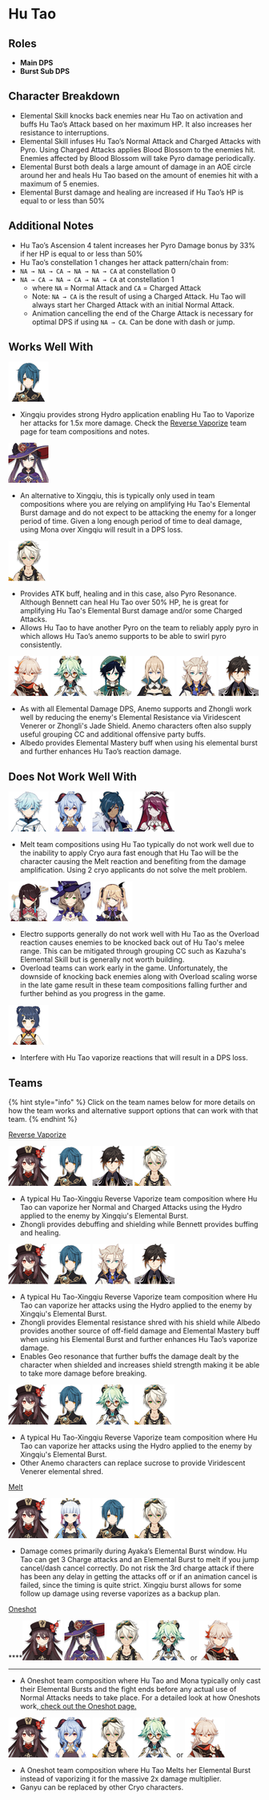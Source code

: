 # Hu Tao

## **Roles**

* **Main DPS**
* **Burst Sub DPS**

## **Character Breakdown**

* Elemental Skill knocks back enemies near Hu Tao on activation and buffs Hu Tao’s Attack based on her maximum HP. It also increases her resistance to interruptions.
* Elemental Skill infuses Hu Tao’s Normal Attack and Charged Attacks with Pyro. Using Charged Attacks applies Blood Blossom to the enemies hit. Enemies affected by Blood Blossom will take Pyro damage periodically.
* Elemental Burst both deals a large amount of damage in an AOE circle around her and heals Hu Tao based on the amount of enemies hit with a maximum of 5 enemies.
* Elemental Burst damage and healing are increased if Hu Tao’s HP is equal to or less than 50%

## **Additional Notes**

*  Hu Tao’s Ascension 4 talent increases her Pyro Damage bonus by 33% if her HP is equal to or less than 50%
*  Hu Tao’s constellation 1 changes her attack pattern/chain from:
  * `NA → NA → CA → NA → NA → CA` at constellation 0
  * `NA → CA → NA → CA → NA → CA` at constellation 1
    * where `NA` = Normal Attack and `CA` = Charged Attack
    * Note: `NA → CA` is the result of using a Charged Attack. Hu Tao will always start her Charged Attack with an initial Normal Attack.
    * Animation cancelling the end of the Charge Attack is necessary for optimal DPS if using `NA → CA`. Can be done with dash or jump. 

## **Works Well With**

![](../../.gitbook/assets/ui_avataricon_xingqiu.png) 

* Xingqiu provides strong Hydro application enabling Hu Tao to Vaporize her attacks for 1.5x more damage. Check the [Reverse Vaporize](../../teams/reverse-vaporize.md) team page for team compositions and notes.

![](../../.gitbook/assets/ui_avataricon_mona.png) 

* An alternative to Xingqiu, this is typically only used in team compositions where you are relying on amplifying Hu Tao's Elemental Burst damage and do not expect to be attacking the enemy for a longer period of time. Given a long enough period of time to deal damage, using Mona over Xingqiu will result in a DPS loss.

![](../../.gitbook/assets/ui_avataricon_bennett.png) 

* Provides ATK buff, healing and in this case, also Pyro Resonance. Although Bennett can heal Hu Tao over 50% HP, he is great for amplifying Hu Tao's Elemental Burst damage and/or some Charged Attacks. 
* Allows Hu Tao to have another Pyro on the team to reliably apply pyro in which allows Hu Tao’s anemo supports to be able to swirl pyro consistently.

![](../../.gitbook/assets/ui_avataricon_kazuha.png) ![](../../.gitbook/assets/ui_avataricon_sucrose.png) ![](../../.gitbook/assets/ui_avataricon_venti.png) ![](../../.gitbook/assets/ui_avataricon_jean.png) ![](../../.gitbook/assets/ui_avataricon_albedo.png) ![](../../.gitbook/assets/ui_avataricon_zhongli.png) 

* As with all Elemental Damage DPS, Anemo supports and Zhongli work well by reducing the enemy's Elemental Resistance via Viridescent Venerer or Zhongli's Jade Shield. Anemo characters often also supply useful grouping CC and additional offensive party buffs.
* Albedo provides Elemental Mastery buff when using his elemental burst and further enhances Hu Tao’s reaction damage.

## **Does Not Work Well With**

![](../../.gitbook/assets/ui_avataricon_chongyun.png) ![](../../.gitbook/assets/ui_avataricon_ganyu.png) ![](../../.gitbook/assets/ui_avataricon_kaeya.png) ![](../../.gitbook/assets/ui_avataricon_rosaria.png) 

* Melt team compositions using Hu Tao typically do not work well due to the inability to apply Cryo aura fast enough that Hu Tao will be the character causing the Melt reaction and benefiting from the damage amplification. Using 2 cryo applicants do not solve the melt problem.

![](../../.gitbook/assets/ui_avataricon_beidou.png) ![](../../.gitbook/assets/ui_avataricon_lisa.png) ![](../../.gitbook/assets/ui_avataricon_fischl.png) 

* Electro supports generally do not work well with Hu Tao as the Overload reaction causes enemies to be knocked back out of Hu Tao's melee range. This can be mitigated through grouping CC such as Kazuha's Elemental Skill but is generally not worth building.
* Overload teams can work early in the game. Unfortunately, the downside of knocking back enemies along with Overload scaling worse in the late game result in these team compositions falling further and further behind as you progress in the game.

![](../../.gitbook/assets/ui_avataricon_xiangling.png) 

* Interfere with Hu Tao vaporize reactions that will result in a DPS loss.

## **Teams**

{% hint style="info" %}
Click on the team names below for more details on how the team works and alternative support options that can work with that team.
{% endhint %}

[Reverse Vaporize](../../teams/reverse-vaporize.md)

![](../../.gitbook/assets/ui_avataricon_hutao.png) ![](../../.gitbook/assets/ui_avataricon_xingqiu.png) ![](../../.gitbook/assets/ui_avataricon_zhongli.png)  ![](../../.gitbook/assets/ui_avataricon_bennett.png) 

* A typical Hu Tao-Xingqiu Reverse Vaporize team composition where Hu Tao can vaporize her Normal and Charged Attacks using the Hydro applied to the enemy by Xingqiu's Elemental Burst.
* Zhongli provides debuffing and shielding while Bennett provides buffing and healing.

![](../../.gitbook/assets/ui_avataricon_hutao.png) ![](../../.gitbook/assets/ui_avataricon_xingqiu.png) ![](../../.gitbook/assets/ui_avataricon_albedo.png) ![](../../.gitbook/assets/ui_avataricon_zhongli.png) 

* A typical Hu Tao-Xingqiu Reverse Vaporize team composition where Hu Tao can vaporize her attacks using the Hydro applied to the enemy by Xingqiu's Elemental Burst.
* Zhongli provides Elemental resistance shred with his shield while Albedo provides another source of off-field damage and Elemental Mastery buff when using his Elemental Burst and further enhances Hu Tao’s vaporize damage.
* Enables Geo resonance that further buffs the damage dealt by the character when shielded and increases shield strength making it be able to take more damage before breaking.

![](../../.gitbook/assets/ui_avataricon_hutao.png) ![](../../.gitbook/assets/ui_avataricon_xingqiu.png) ![](../../.gitbook/assets/ui_avataricon_sucrose.png) ![](../../.gitbook/assets/ui_avataricon_bennett.png) 

* A typical Hu Tao-Xingqiu Reverse Vaporize team composition where Hu Tao can vaporize her attacks using the Hydro applied to the enemy by Xingqiu's Elemental Burst.
* Other Anemo characters can replace sucrose to provide Viridescent Venerer elemental shred.

[Melt](../../teams/melt.md)

![](../../.gitbook/assets/ui_avataricon_hutao.png) ![](../../.gitbook/assets/ui_avataricon_ayaka.png) ![](../../.gitbook/assets/ui_avataricon_xingqiu.png) ![](../../.gitbook/assets/ui_avataricon_bennett.png) 

* Damage comes primarily during Ayaka’s Elemental Burst window. Hu Tao can get 3 Charge attacks and an Elemental Burst to melt if you jump cancel/dash cancel correctly. Do not risk the 3rd charge attack if there has been any delay in getting the attacks off or if an animation cancel is failed, since the timing is quite strict. Xingqiu burst allows for some follow up damage using reverse vaporizes as a backup plan. 

[Oneshot](../../teams/other/oneshot.md)

\*\*\*\*![](../../.gitbook/assets/ui_avataricon_hutao.png) ![](../../.gitbook/assets/ui_avataricon_mona.png) ![](../../.gitbook/assets/ui_avataricon_bennett.png) ![](../../.gitbook/assets/ui_avataricon_sucrose.png)  or ![](../../.gitbook/assets/ui_avataricon_kazuha.png)   
****

*  A Oneshot team composition where Hu Tao and Mona typically only cast their Elemental Bursts and the fight ends before any actual use of Normal Attacks needs to take place. For a detailed look at how Oneshots work,[ check out the Oneshot page.](../../teams/other/oneshot.md)

![](../../.gitbook/assets/ui_avataricon_hutao.png) ![](../../.gitbook/assets/ui_avataricon_ganyu.png) ![](../../.gitbook/assets/ui_avataricon_bennett.png) ![](../../.gitbook/assets/ui_avataricon_sucrose.png)  or ![](../../.gitbook/assets/ui_avataricon_kazuha.png) 

*  A Oneshot team composition where Hu Tao Melts her Elemental Burst instead of vaporizing it for the massive 2x damage multiplier.
  * Ganyu can be replaced by other Cryo characters.

